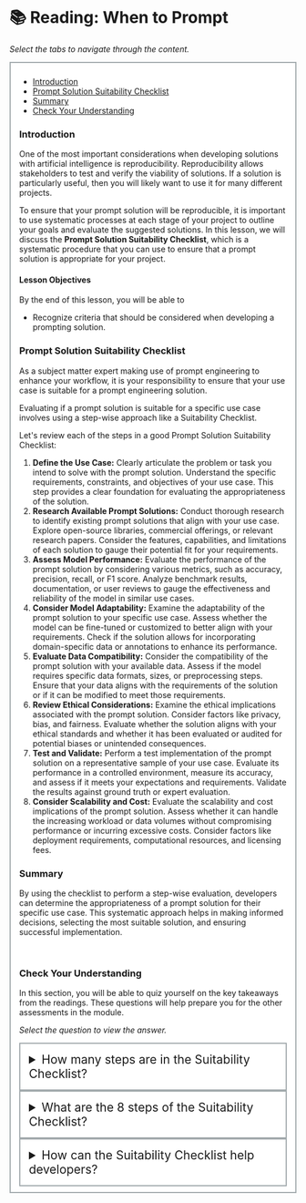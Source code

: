 # 📚 Reading: When to Prompt

<p><em>Select the tabs to navigate through the content.</em></p>
<div style="margin: 1em 0%; padding: 10px 15px; border: 2px solid #A2AAAD; background: #ffffff; font-size: 100%; overflow: auto;">
<div class="enhanceable_content tabs">
<ul>
<li><a href="#fragment-1">Introduction</a></li>
<li><a href="#fragment-2">Prompt Solution Suitability Checklist </a></li>
<li><a href="#fragment-3">Summary</a></li>
<li><a href="#fragment-4">Check Your Understanding</a></li>
</ul>
<div id="fragment-1" style="overflow: auto:;">
<h3>Introduction</h3>
<p><span>One of the most important considerations when developing solutions with artificial intelligence is reproducibility. Reproducibility allows stakeholders to test and verify the viability of solutions. If a solution is particularly useful, then you will likely want to use it for many different projects.</span></p>
<p><span>To ensure that your prompt solution will be reproducible, it is important to use systematic processes at each stage of your project to outline your goals and evaluate the suggested solutions. </span><span>In this lesson, we will discuss the </span><strong>Prompt Solution Suitability Checklist</strong><span>, which is a systematic procedure that you can use to ensure that a prompt solution is appropriate for your project. </span></p>
<h4>Lesson Objectives</h4>
<p>By the end of this lesson, you will be able to&nbsp;</p>
<ul>
<li aria-level="1"><span>Recognize criteria that should be considered when developing a prompting solution.</span></li>
</ul>
</div>
<div id="fragment-2" style="overflow: auto:;">
<h3>Prompt Solution Suitability Checklist</h3>
<p><span>As a subject matter expert making use of prompt engineering to enhance your workflow, it is your responsibility to ensure that your use case is suitable for a prompt engineering solution.&nbsp;</span></p>
<p><span>Evaluating if a prompt solution is suitable for a specific use case involves using a step-wise approach like a Suitability Checklist.</span></p>
<p><span>Let's review each of the steps in a good Prompt Solution Suitability Checklist:</span></p>
<ol>
<li aria-level="1"><strong>Define the Use Case:</strong><span> Clearly articulate the problem or task you intend to solve with the prompt solution. Understand the specific requirements, constraints, and objectives of your use case. This step provides a clear foundation for evaluating the appropriateness of the solution.</span></li>
<li aria-level="1"><strong>Research Available Prompt Solutions:</strong><span> Conduct thorough research to identify existing prompt solutions that align with your use case. Explore open-source libraries, commercial offerings, or relevant research papers. Consider the features, capabilities, and limitations of each solution to gauge their potential fit for your requirements.</span></li>
<li aria-level="1"><strong>Assess Model Performance:</strong><span> Evaluate the performance of the prompt solution by considering various metrics, such as accuracy, precision, recall, or F1 score. Analyze benchmark results, documentation, or user reviews to gauge the effectiveness and reliability of the model in similar use cases.</span></li>
<li aria-level="1"><strong>Consider Model Adaptability:</strong><span> Examine the adaptability of the prompt solution to your specific use case. Assess whether the model can be fine-tuned or customized to better align with your requirements. Check if the solution allows for incorporating domain-specific data or annotations to enhance its performance.</span></li>
<li aria-level="1"><strong>Evaluate Data Compatibility:</strong><span> Consider the compatibility of the prompt solution with your available data. Assess if the model requires specific data formats, sizes, or preprocessing steps. Ensure that your data aligns with the requirements of the solution or if it can be modified to meet those requirements.</span></li>
<li aria-level="1"><strong>Review Ethical Considerations:</strong><span> Examine the ethical implications associated with the prompt solution. Consider factors like privacy, bias, and fairness. Evaluate whether the solution aligns with your ethical standards and whether it has been evaluated or audited for potential biases or unintended consequences.</span></li>
<li aria-level="1"><strong>Test and Validate:</strong><span> Perform a test implementation of the prompt solution on a representative sample of your use case. Evaluate its performance in a controlled environment, measure its accuracy, and assess if it meets your expectations and requirements. Validate the results against ground truth or expert evaluation.</span></li>
<li aria-level="1"><strong>Consider Scalability and Cost:</strong><span> Evaluate the scalability and cost implications of the prompt solution. Assess whether it can handle the increasing workload or data volumes without compromising performance or incurring excessive costs. Consider factors like deployment requirements, computational resources, and licensing fees.</span></li>
</ol>
</div>
<div id="fragment-3" style="overflow: auto:;">
<h3>Summary</h3>
<p>By using the checklist to perform a step-wise evaluation, developers can determine the appropriateness of a prompt solution for their specific use case. This systematic approach helps in making informed decisions, selecting the most suitable solution, and ensuring successful implementation.</p>
<p>&nbsp;</p>
</div>
<div id="fragment-4" style="overflow: auto:;">
<h3>Check Your Understanding</h3>
<p>In this section, you will be able to quiz yourself on the key takeaways from the readings. These questions will help prepare you for the other assessments in the module.&nbsp;</p>
<p><em>Select the question to view the answer.</em></p>
<details>
<summary style="padding: 15px; font-size: 150%; border: 2px solid #A2AAAD;">How many steps are in the Suitability Checklist?</summary>
<p style="margin-left: 10px;">There are 8 steps.</p>
</details><details>
<summary style="padding: 15px; font-size: 150%; border: 2px solid #A2AAAD;">What are the 8 steps of the Suitability Checklist?</summary>
<ol>
<li>Define the Use Case</li>
<li>Research Available Prompt Solutions</li>
<li>Assess Model Performance</li>
<li>Consider Model Adaptability</li>
<li>Evaluate Data Compatibility</li>
<li>Review Ethical Considerations</li>
<li>Test and Validate</li>
<li>Consider Scalability and Cost</li>
</ol>
</details><details>
<summary style="padding: 15px; font-size: 150%; border: 2px solid #A2AAAD;">How can the Suitability Checklist help developers?</summary>
<p style="margin-left: 10px;">The checklist helps developers determine the appropriateness of a prompt solution for their specific use case.</p>
</details></div>
</div>
</div>